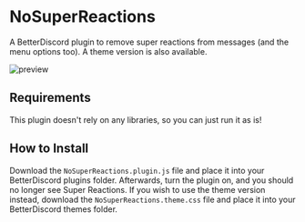 # NoSuperReactions

A BetterDiscord plugin to remove super reactions from messages (and the menu options too). A theme version is also available.

![preview](https://user-images.githubusercontent.com/83364207/227599671-3c7f9db5-5aab-4c7f-8e7b-012310e7713b.png)

## Requirements

This plugin doesn't rely on any libraries, so you can just run it as is!

## How to Install

Download the `NoSuperReactions.plugin.js` file and place it into your BetterDiscord plugins folder. Afterwards, turn the plugin on, and you should no longer see Super Reactions.
If you wish to use the theme version instead, download the `NoSuperReactions.theme.css` file and place it into your BetterDiscord themes folder.
